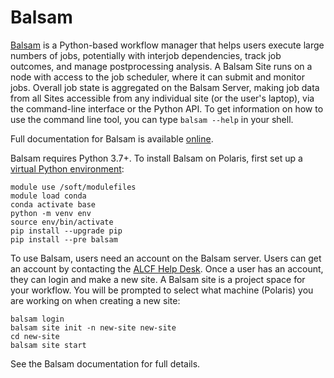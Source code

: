 # Balsam

[Balsam](https://balsam.readthedocs.io/en/latest/) is a Python-based workflow manager that helps users execute large numbers of jobs, potentially with interjob dependencies, track job outcomes, and manage postprocessing analysis. A Balsam Site runs on a node with access to the job scheduler, where it can submit and monitor jobs. Overall job state is aggregated on the Balsam Server, making job data from all Sites accessible from any individual site (or the user's laptop), via the command-line interface or the Python API. To get information on how to use the command line tool, you can type `balsam --help` in your shell.

Full documentation for Balsam is available [online](https://balsam.readthedocs.io/en/latest/).

Balsam requires Python 3.7+. To install Balsam on Polaris, first set up a [virtual Python environment](../data-science-workflows/python.md):

```shell
module use /soft/modulefiles
module load conda
conda activate base
python -m venv env
source env/bin/activate
pip install --upgrade pip
pip install --pre balsam
```

To use Balsam, users need an account on the Balsam server.  Users can get an account by contacting the [ALCF Help Desk](mailto:support@alcf.anl.gov).  Once a user has an account, they can login and make a new site.  A Balsam site is a project space for your workflow. You will be prompted to select what machine (Polaris) you are working on when creating a new site:

```shell
balsam login
balsam site init -n new-site new-site
cd new-site
balsam site start
```

See the Balsam documentation for full details.
